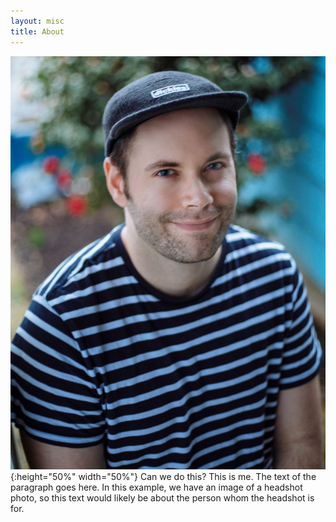 ```yaml
---
layout: misc
title: About
---
```


![test image size](https://github.com/gerardrobertkirwin/gerardrobertkirwin.github.io/blob/master/assets/img/Gerard.jpg){:height="50%" width="50%"}
Can we do this? This is me. The text of the paragraph goes here. In this example, we have an image of a headshot photo, so this text would likely be about the person whom the headshot is for.
